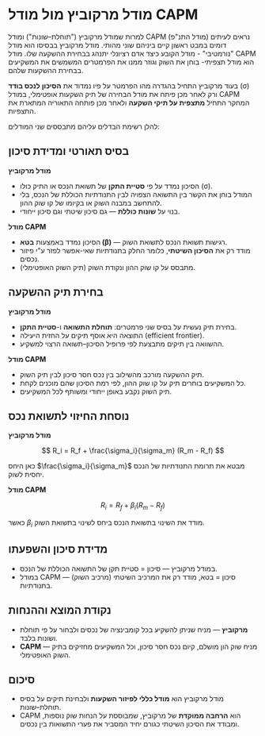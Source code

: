 # מודל מרקוביץ מול מודל CAPM

למרות שמודל מרקוביץ ("תוחלת–שונות") ומודל CAPM (מודל התנ"פ) נראים לעיתים דומים במבט ראשון קיים ביניהם שוני מהותי. מודל מרקוביץ בבסיסו הוא מודל "נורמטיבי" - מודל הקובע כיצד אדם רציונלי יתנהג בבחירת ההשקעה שלו. מודל CAPM הוא מודל תצפיתי- בוחן את השוק וגוזר ממנו את הפרמטרים המשמשים את המשקיעים בבחירת ההשקעות שלהם. 

בעוד מרקוביץ התחיל בהגדרה מהו הפרמטר על פיו נמדוד את **הסיכון לנכס בודד** (σ) ורק לאחר מכן פיתח את מודל הבחירה של תיק השקעות אופטימלי, במודל CAPM המחקר התחיל **מתצפית על תיקי השקעה** ולאחר מכן פותחה התאוריה המתארת את התצפיות. 

להלן רשימת הבדלים עליהם מתבססים שני המודלים: 
 
## בסיס תאורטי ומדידת סיכון

**מודל מרקוביץ**

  * הסיכון נמדד על פי **סטיית התקן** של תשואת הנכס או התיק כולו (σ).
  * המודל בוחן את הקשר בין התשואה הצפויה לבין התנודתיות הכוללת של הנכס, בלי להתחשב במבנה השוק או בקיומו של קו שוק ההון.
  * בנוי על **שונות כוללת** — גם סיכון שיטתי וגם סיכון ייחודי.

**מודל CAPM**

  * הסיכון נמדד באמצעות **בטא (β)** — רגישות תשואת הנכס לתשואת השוק.
  * מודד רק את **הסיכון השיטתי**, כלומר החלק בתנודתיות שאי-אפשר לפזר ע"י פיזור נכסים.
  * מתבסס על קו שוק ההון ונקודת השוק (תיק השוק האופטימלי).


## בחירת תיק ההשקעה

**מודל מרקוביץ**

  * בחירת תיק נעשית על בסיס שני פרמטרים: **תוחלת התשואה** ו-**סטיית התקן**.
  * התוצאה היא אוסף תיקים על החזית היעילה (efficient frontier).
  * ההשוואה בין תיקים מתבצעת לפי פרופיל הסיכון–תשואה הרצוי למשקיע.

**מודל CAPM**

  * תיק ההשקעה מורכב מהשילוב בין נכס חסר סיכון לבין תיק השוק.
  * כל המשקיעים בוחרים תיק על קו שוק ההון, לפי רמת הסיכון שהם מוכנים לקחת.
  * תיק השוק נקבע באופן ייחודי ומשותף לכל המשקיעים.


## נוסחת החיזוי לתשואת נכס

**מודל מרקוביץ**

  $$
  R_i = R_f + \frac{\sigma_i}{\sigma_m} (R_m - R_f)
  $$

  כאן היחס $\frac{\sigma_i}{\sigma_m}$ מבטא את תרומת התנודתיות של הנכס יחסית לשוק.

 **מודל CAPM**

  $$
  R_i = R_f + \beta_i (R_m - R_f)
  $$

  כאשר $\beta_i$ מודד את השינוי בתשואת הנכס ביחס לשינוי בתשואת השוק.


## מדידת סיכון והשפעתו

* במודל מרקוביץ — סיכון = סטיית תקן של התשואה הכוללת של הנכס.
* במודל CAPM — סיכון = בטא, מודד רק את המרכיב השיטתי (מרכיב השוק) בתנודתיות.


## נקודת המוצא וההנחות

* **מרקוביץ** — מניח שניתן להשקיע בכל קומבינציה של נכסים ולבחור על פי תוחלת ושונות בלבד.
* **CAPM** — מניח שוק הון מושלם, קיום נכס חסר סיכון, וכל המשקיעים מחזיקים בתיק השוק האופטימלי.

## סיכום 

* מודל מרקוביץ הוא **מודל כללי לפיזור השקעות** ולבחינת תיקים על בסיס תוחלת–שונות.
* CAPM הוא **הרחבה ממוקדת** של מרקוביץ, שמבוססת על הנחות שוק נוספות, ומבודד את הסיכון השיטתי כגורם יחיד המסביר את פערי התשואות בין נכסים.

